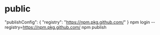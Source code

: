 # public
"publishConfig": { "registry": "https://npm.pkg.github.com/" }
npm login --registry=https://npm.pkg.github.com/
npm publish
